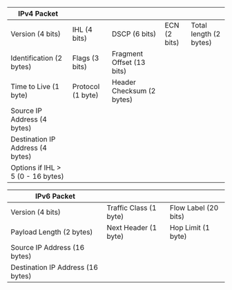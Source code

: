 IPv4 Packet |     |     |     |    |
----------- | --- | --- | --- | --- |
Version (4 bits) | IHL (4 bits) | DSCP (6 bits) | ECN (2 bits) | Total length (2 bytes) |
Identification (2 bytes) | Flags (3 bits) | Fragment Offset (13 bits) | |
Time to Live (1 byte) | Protocol (1 byte) | Header Checksum (2 bytes) | | |
Source IP Address (4 bytes) | | | | |
Destination IP Address (4 bytes) | | | | |
Options if IHL > 5 (0 - 16 bytes) | | | | |


IPv6 Packet |     |     |
----------- | --- | --- |
Version (4 bits) | Traffic Class (1 byte) | Flow Label (20 bits) |
Payload Length (2 bytes) | Next Header (1 byte) | Hop Limit (1 byte) |
Source IP Address (16 bytes) | | |
Destination IP Address (16 bytes) | | |
